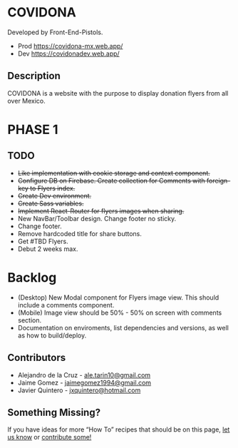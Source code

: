# COVIDONA
Developed by Front-End-Pistols. 

- Prod https://covidona-mx.web.app/
- Dev  https://covidonadev.web.app/

## Description

COVIDONA is a website with the purpose to display donation flyers from all over Mexico.

# PHASE 1

## TODO

- ~~Like implementation with cookie storage and context component.~~
- ~~Configure DB on Firebase. Create collection for Comments with foreign-key to Flyers index.~~
- ~~Create Dev environment.~~
- ~~Create Sass variables.~~
- ~~Implement React-Router for flyers images when sharing.~~
- New NavBar/Toolbar design. Change footer no sticky.
- Change footer.
- Remove hardcoded title for share buttons.
- Get #TBD Flyers.
- Debut 2 weeks max.

# Backlog

- (Desktop) New Modal component for Flyers image view. This should include a comments component.
- (Mobile) Image view should be 50% - 50% on screen with comments section.
- Documentation on enviroments, list dependencies and versions, as well as how to build/deploy.

## Contributors

- Alejandro de la Cruz  - ale.tarin10@gmail.com
- Jaime Gomez           - jaimegomez1994@gmail.com
- Javier Quintero       - jxquintero@hotmail.com

## Something Missing?

If you have ideas for more “How To” recipes that should be on this page, [let us know](https://github.com/facebookincubator/create-react-app/issues) or [contribute some!](https://github.com/facebookincubator/create-react-app/edit/master/packages/react-scripts/template/README.md)
